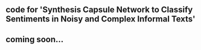 ## code for 'Synthesis Capsule Network to Classify Sentiments in Noisy and Complex Informal Texts'

## coming soon...

